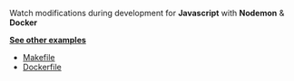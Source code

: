 Watch modifications during development for **Javascript** with **Nodemon** & **Docker** 

**[See other examples](https://github.com/dailymotion/gazr/tree/master/examples)**

* [Makefile](https://github.com/dailymotion/gazr/tree/master/examples/watch_js/Makefile)
* [Dockerfile](https://github.com/dailymotion/gazr/tree/master/examples/watch_js/Dockerfile)
